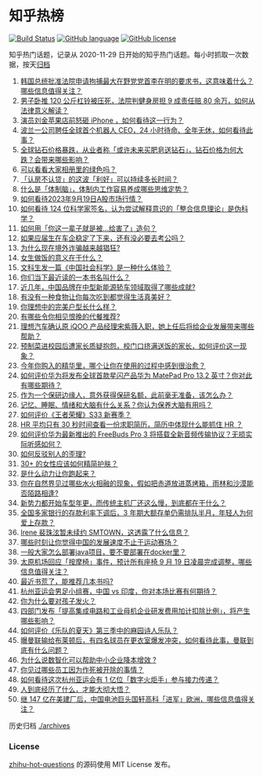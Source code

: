 # 知乎热榜
[![Build Status](https://github.com/ToWeLong/zhihu-hot-questions/workflows/CI/badge.svg)](https://github.com/ToWeLong/zhihu-hot-questions/actions)
[![GitHub language](https://img.shields.io/badge/language-golang-orange.svg)](https://golang.org/)
[![GitHub license](https://img.shields.io/github/license/ToWeLong/zhihu-hot-questions)](https://github.com/ToWeLong/zhihu-hot-questions/blob/main/LICENSE)

知乎热门话题，记录从 2020-11-29 日开始的知乎热门话题。每小时抓取一次数据，按天[归档](./archives)

<!-- BEGIN -->

1. [韩国总统批准法院申请拘捕最大在野党党首李在明的要求书，这意味着什么？哪些信息值得关注？](https://www.zhihu.com/question/622712493)
1. [男子卧推 120 公斤杠铃被压死，法院判健身房担 9 成责任赔 80 余万，如何从法律意义解读？](https://www.zhihu.com/question/622562045)
1. [演员刘金苹果店前怒砸 iPhone ，如何看待这一行为？](https://www.zhihu.com/question/622583578)
1. [波兰一公司聘任全球首个机器人 CEO，24 小时待命、全年无休，如何看待此事？](https://www.zhihu.com/question/622598629)
1. [全球钻石价格暴跌，从业者称「或许未来买肥皂送钻石」，钻石价格为何大跌？会带来哪些影响？](https://www.zhihu.com/question/622719586)
1. [可以看看大家相册里的绿色吗？](https://www.zhihu.com/question/617688668)
1. [「认房不认贷」的这波「利好」可以持续多长时间？](https://www.zhihu.com/question/622676434)
1. [什么是「体制脑」，体制内工作容易养成哪些思维定势？](https://www.zhihu.com/question/622727677)
1. [如何看待2023年9月19日A股市场行情？](https://www.zhihu.com/question/622721228)
1. [如何看待 124 位科学家签名，认为尝试解释意识的「整合信息理论」是伪科学？](https://www.zhihu.com/question/622458918)
1. [如何用「你这一辈子就是被…给害了」造句？](https://www.zhihu.com/question/622617158)
1. [如果应届生在车企稳定了下来，还有没必要去考公吗？](https://www.zhihu.com/question/622289618)
1. [为什么现在境外诈骗越来越猖狂?](https://www.zhihu.com/question/622729377)
1. [女生做饭的意义在于什么？](https://www.zhihu.com/question/621399434)
1. [文科生发一篇《中国社会科学》是一种什么体验？](https://www.zhihu.com/question/364827934)
1. [你们当下最近读的一本书名叫什么？](https://www.zhihu.com/question/622528137)
1. [近几年，中国品牌在中型新能源轿车领域取得了哪些成就?](https://www.zhihu.com/question/621646805)
1. [有没有一种食物让你每次吃到都觉得生活真美好？](https://www.zhihu.com/question/614546303)
1. [你理想中的完美户型长什么样？](https://www.zhihu.com/question/277577266)
1. [有哪些令你相见恨晚的代餐推荐?](https://www.zhihu.com/question/460640884)
1. [理想汽车确认原 iQOO 产品经理宋紫薇入职，她上任后将给企业发展带来哪些帮助？](https://www.zhihu.com/question/622364808)
1. [预制菜进校园后遭家长质疑抱怨，校门口挤满送饭的家长，如何评价这一现象？](https://www.zhihu.com/question/622198910)
1. [今年你购入的精华里，哪个让你在使用的过程中感到很治愈？](https://www.zhihu.com/question/619125428)
1. [如何评价华为将发布全球首款星闪产品华为 MatePad Pro 13.2 英寸？你对此有哪些期待？](https://www.zhihu.com/question/622713226)
1. [作为一个保研边缘人，意外获得保研名额，此前毫无准备，该怎么办？](https://www.zhihu.com/question/622536281)
1. [记忆、睡眠、情绪和大脑有什么关系？你认为保养大脑有用吗？](https://www.zhihu.com/question/622184324)
1. [如何评价《王者荣耀》S33 新赛季？](https://www.zhihu.com/question/622463600)
1. [HR 平均只有 30 秒时间查看一份求职简历，简历中体现什么能抓住 HR ？](https://www.zhihu.com/question/622554045)
1. [如何评价华为最新推出的 FreeBuds Pro 3 将搭载全新音频传输协议？无损实际听感如何？](https://www.zhihu.com/question/622679746)
1. [如何反驳别人的歪理?](https://www.zhihu.com/question/621365884)
1. [30+ 的女性应该如何精简护肤？](https://www.zhihu.com/question/620752182)
1. [是什么动力让你跑起来？](https://www.zhihu.com/question/622655283)
1. [你在自然界见过哪些水火相融的现象，假如把赤道放进蒸烤箱，雨林和沙漠能否陌路相逢?](https://www.zhihu.com/question/622663436)
1. [新势力都开始车型年更，而传统主机厂还这么慢，到底都在干什么？](https://www.zhihu.com/question/622731609)
1. [全国多家银行的存款利率下调后，3 年期大额存单仍需排队半月，年轻人为何爱上存款？](https://www.zhihu.com/question/622711648)
1. [Irene 裴珠泫暂未续约 SMTOWN，这透露了什么信息？](https://www.zhihu.com/question/621993182)
1. [哪些时刻让你觉得中国的发展速度不止于运动赛场？](https://www.zhihu.com/question/621912231)
1. [一般大家怎么部署java项目，要不要部署在docker里？](https://www.zhihu.com/question/615138190)
1. [太原机场回应「按摩椅」事件，预计所有座椅 9 月 19 日凌晨完成调整，哪些信息值得关注？](https://www.zhihu.com/question/622469651)
1. [最近书荒了，能推荐几本书吗?](https://www.zhihu.com/question/616081899)
1. [杭州亚运会男足小组赛，中国 vs 印度，你对本场比赛有何期待？](https://www.zhihu.com/question/622710864)
1. [你为什么要对孩子发火？](https://www.zhihu.com/question/618364716)
1. [四部门发布「提高集成电路和工业母机企业研发费用加计扣除比例」，将产生哪些影响？](https://www.zhihu.com/question/622658638)
1. [如何评价《乐队的夏天》第三季中的麻园诗人乐队？](https://www.zhihu.com/question/270807945)
1. [曝曼联输给布莱顿后，有四名球员在更衣室爆发冲突，如何看待此事，曼联到底有什么问题？](https://www.zhihu.com/question/622711932)
1. [为什么说数智化可以帮助中小企业降本增效 ?](https://www.zhihu.com/question/621666504)
1. [你见过哪些员工因为作死被开除的事情？](https://www.zhihu.com/question/47727905)
1. [如何看待这次杭州亚运会有 1 亿位「数字火炬手」参与接力传递？](https://www.zhihu.com/question/622577233)
1. [人到底经历了什么，才能大彻大悟？](https://www.zhihu.com/question/621949860)
1. [继 147 亿在美建厂后，中国电池巨头国轩高科「进军」欧洲，哪些信息值得关注？](https://www.zhihu.com/question/622579033)

<!-- END -->

历史归档 [./archives](./archives)


### License
[zhihu-hot-questions](https://github.com/towelong/zhihu-hot-questions) 的源码使用 MIT License 发布。